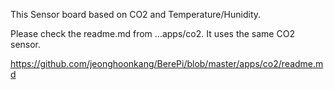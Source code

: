 This Sensor board based on CO2 and Temperature/Hunidity.

Please check the readme.md from ...apps/co2.
It uses the same CO2 sensor.

https://github.com/jeonghoonkang/BerePi/blob/master/apps/co2/readme.md

